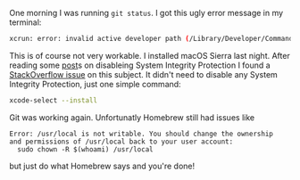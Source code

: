 ---
---

One morning I was running `git status`. I got this ugly error message in my terminal:

```bash
xcrun: error: invalid active developer path (/Library/Developer/CommandLineTools), missing xcrun at: /Library/Developer/CommandLineTools/usr/bin/xcrun
```

This is of course not very workable. I installed macOS Sierra last night. After reading some [post](https://ohthehugemanatee.org/blog/2015/10/01/how-i-got-el-capitain-working-with-my-developer-tools/)s on disableing System Integrity Protection I found a [StackOverflow issue](http://stackoverflow.com/questions/32925000/git-doesnt-work-after-upgrading-mac-os-x-el-capitain) on this subject. It didn't need to disable any System Integrity Protection, just one simple command:

```bash
xcode-select --install
```

Git was working again. Unfortunatly Homebrew still had issues like 

```
Error: /usr/local is not writable. You should change the ownership
and permissions of /usr/local back to your user account:
  sudo chown -R $(whoami) /usr/local
```

but just do what Homebrew says and you're done!
